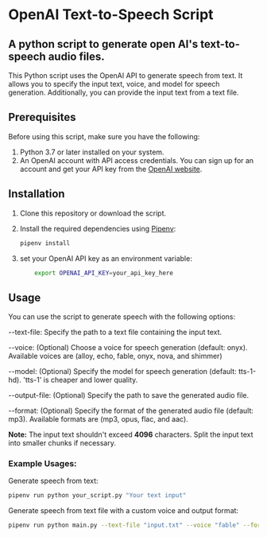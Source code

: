 
# OpenAI Text-to-Speech Script

## A python script to generate open AI's text-to-speech audio files.

This Python script uses the OpenAI API to generate speech from text. It allows you to specify the input text, voice, and model for speech generation. Additionally, you can provide the input text from a text file.

## Prerequisites

Before using this script, make sure you have the following:

1. Python 3.7 or later installed on your system.
2. An OpenAI account with API access credentials. You can sign up for an account and get your API key from the [OpenAI website](https://beta.openai.com/).

## Installation

1. Clone this repository or download the script.

2. Install the required dependencies using [Pipenv](https://pipenv.pypa.io/en/latest/):

   ```bash
   pipenv install

3. set your OpenAI API key as an environment variable:

    ```bash
        export OPENAI_API_KEY=your_api_key_here
    ```

## Usage

You can use the script to generate speech with the following options:

--text-file: Specify the path to a text file containing the input text.

--voice: (Optional) Choose a voice for speech generation (default: onyx). Available voices are (alloy, echo, fable, onyx, nova, and shimmer)

--model: (Optional) Specify the model for speech generation (default: tts-1-hd). 'tts-1' is cheaper and lower quality.

--output-file: (Optional) Specify the path to save the generated audio file.

--format: (Optional) Specify the format of the generated audio file (default: mp3). Available formats are (mp3, opus, flac, and aac).

**Note:** The input text shouldn't exceed **4096** characters. Split the input text into smaller chunks if necessary.

### Example Usages:

Generate speech from text:

```bash
pipenv run python your_script.py "Your text input"
```

Generate speech from text file with a custom voice and output format:

```bash
pipenv run python main.py --text-file "input.txt" --voice "fable" --format "aac"
```
